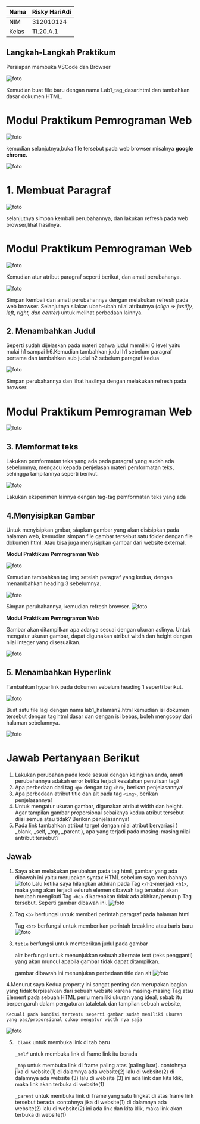 | Nama      | Risky HariAdi  |
| ----------- | ----------- |
| NIM     | 312010124      |
| Kelas   | TI.20.A.1        |

## **Langkah-Langkah Praktikum**

Persiapan membuka VSCode dan Browser

![foto](foto/foto1.png)

Kemudian buat file baru dengan nama Lab1_tag_dasar.html dan tambahkan dasar dokumen HTML. 

# Modul Praktikum Pemrograman Web

![foto](foto/foto2.png)

kemudian selanjutnya,buka file tersebut pada web browser misalnya **google chrome.** 

![foto](foto/foto3.png)

# **1. Membuat Paragraf**

![foto](foto/foto4.png)

selanjutnya simpan kembali perubahannya, dan lakukan refresh pada web browser,lihat hasilnya.

# Modul Praktikum Pemrograman Web

![foto](foto/foto5.png)

Kemudian atur atribut paragraf seperti berikut, dan amati perubahanya.

![foto](foto/foto6.png)

Simpan kembali dan amati perubahannya dengan melakukan refresh pada web browser. 
Selanjutnya silakan ubah-ubah nilai atributnya (*align => justify, left, right, dan center*) untuk melihat perbedaan lainnya. 

## **2. Menambahkan Judul**
Seperti sudah dijelaskan pada materi bahwa judul memiliki 6 level yaitu mulai h1 sampai h6.Kemudian tambahkan judul h1 sebelum paragraf pertama dan tambahkan sub judul h2 sebelum paragraf kedua

![foto](foto/foto9.png)

Simpan perubahannya dan lihat hasilnya dengan melakukan refresh pada browser.

# **Modul Praktikum Pemrograman Web**

![foto](foto/foto8.png)

## **3. Memformat teks**
Lakukan pemformatan teks yang ada pada paragraf yang sudah ada sebelumnya, mengacu kepada penjelasan materi pemformatan teks, sehingga tampilannya seperti berikut.

![foto](foto/foto121.png)

Lakukan eksperimen lainnya dengan tag-tag pemformatan teks yang ada

## **4.Menyisipkan Gambar**
Untuk menyisipkan gmbar, siapkan gambar yang akan disisipkan pada halaman web, kemudian simpan file gambar tersebut satu folder dengan file dokumen html. Atau bisa juga menyisipkan gambar dari website external.

**Modul Praktikum Pemrograman Web**

![foto](foto/foto11.png)

Kemudian tambahkan tag img setelah paragraf yang kedua, dengan menambahkan heading 3 sebelumnya.

![foto](foto/foto13.png)

Simpan perubahannya, kemudian refresh browser.
![foto](foto/foto120.png)

**Modul Praktikum Pemrograman Web**

Gambar akan ditampilkan apa adanya sesuai dengan ukuran aslinya. Untuk mengatur ukuran gambar, dapat digunakan atribut witdh dan height dengan nilai integer yang disesuaikan.

![foto](foto/foto14.png)

## **5. Menambahkan Hyperlink**

Tambahkan hyperlink pada dokumen sebelum heading 1 seperti berikut.

![foto](foto/foto15.png)

Buat satu file lagi dengan nama lab1_halaman2.html kemudian isi dokumen tersebut dengan tag html dasar dan dengan isi bebas, boleh mengcopy dari halaman sebelumnya.

![foto](foto/foto171.png)

# **Jawab Pertanyaan Berikut**

1. Lakukan perubahan pada kode sesuai dengan keinginan anda, amati perubahannya adakah 
error ketika terjadi kesalahan penulisan tag?
2. Apa perbedaan dari tag `<p>` dengan tag `<br>`, berikan penjelasannya!
3. Apa perbedaan atribut title dan alt pada tag `<img>`, berikan penjelasannya!
4. Untuk mengatur ukuran gambar, digunakan atribut width dan height. Agar tampilan gambar 
proporsional sebaiknya kedua atribut tersebut diisi semua atau tidak? Berikan penjelasannya!
5. Pada link tambahkan atribut target dengan nilai atribut bervariasi ( _blank, _self, _top, 
_parent ), apa yang terjadi pada masing-masing nilai antribut tersebut?

## Jawab
1. Saya akan melakukan perubahan pada tag html, gambar yang ada dibawah ini yaitu merupakan syntax HTML sebelum saya merubahnya
![foto](foto/foto18.png "before")
Lalu ketika saya hilangkan akhiran pada Tag `</h1>`menjadi `<h1>`, maka yang akan terjadi seluruh elemen dibawah tag tersebut akan berubah mengikuti Tag `<h1>` dikarenakan tidak ada akhiran/penutup Tag tersebut. 
Seperti gambar dibawah ini.
![foto](foto/foto19.png "after")

2. Tag `<p>` berfungsi untuk memberi perintah paragraf pada halaman html

	Tag `<br>` berfungsi untuk memberikan perintah breakline atau baris baru
![foto](foto/foto20.png "paragraf & br")

3. `title` berfungsi untuk memberikan judul pada gambar

	`alt` berfungsi untuk menunjukkan sebuah alternate text (teks pengganti) yang akan muncul apabila gambar tidak dapat ditampilkan.

	gambar dibawah ini menunjukan perbedaan title dan alt
![foto](foto/foto21.png "alt title")

4.Menurut saya Kedua property ini sangat penting dan merupakan bagian yang tidak terpisahkan dari sebuah website karena masing-masing Tag atau Element pada sebuah HTML perlu memiliki ukuran yang ideal, sebab itu berpengaruh dalam pengaturan tataletak dan tampilan sebuah website,

	Kecuali pada kondisi tertentu seperti gambar sudah memiliki ukuran yang pas/proporsional cukup mengatur width nya saja
![foto](foto/123.png)  

5. `_blank` untuk membuka link di tab baru

	`_self` untuk membuka link di frame link itu berada

	`_top` untuk membuka link di frame paling atas (paling luar).  contohnya jika di website(1) di dalamnya ada website(2) lalu di website(2) di dalamnya ada website (3) lalu di website (3) ini ada link dan kita klik, maka link akan terbuka di website(1)

	`_parent` untuk membuka link di frame yang satu tingkat di atas frame link tersebut berada. contohnya jika di website(1) di dalamnya ada website(2) lalu di website(2) ini ada link dan kita klik, maka link akan terbuka di website(1)
